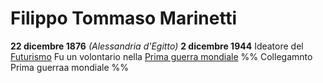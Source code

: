 # Filippo Tommaso Marinetti
**22 dicembre 1876** *(Alessandria d'Egitto)*
**2 dicembre 1944**
Ideatore del [Futurismo](Futurismo.md)
Fu un volontario nella [Prima guerra mondiale](Prima%20guerra%20mondiale.md)
%% Collegamnto Prima guerraa mondiale %%